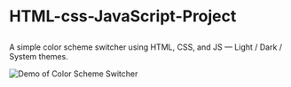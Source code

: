 # HTML-css-JavaScript-Project

##
A simple color scheme switcher using HTML, CSS, and JS — Light / Dark / System themes.

![Demo of Color Scheme Switcher](demo.gif)
